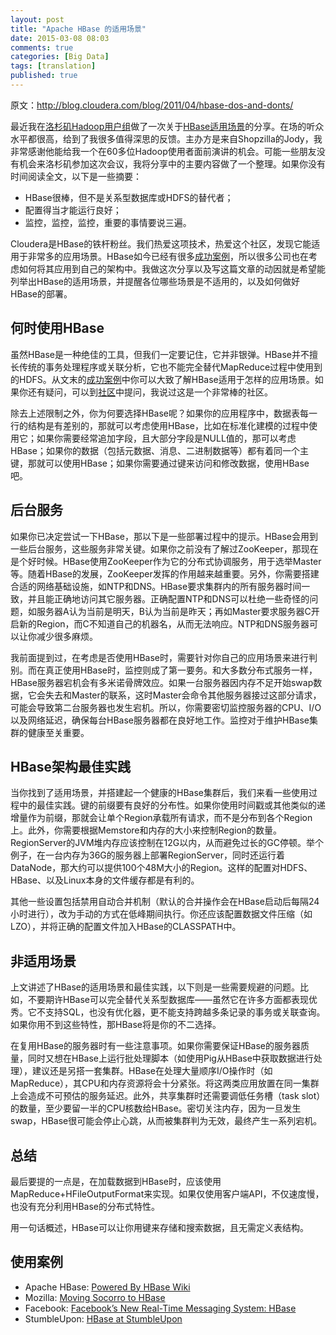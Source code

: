 ```yaml
---
layout: post
title: "Apache HBase 的适用场景"
date: 2015-03-08 08:03
comments: true
categories: [Big Data]
tags: [translation]
published: true
---
```


原文：http://blog.cloudera.com/blog/2011/04/hbase-dos-and-donts/

最近我在[洛杉矶Hadoop用户组](http://www.meetup.com/LA-HUG/)做了一次关于[HBase适用场景](http://www.meetup.com/LA-HUG/pages/Video_from_April_13th_HBASE_DO%27S_and_DON%27TS/)的分享。在场的听众水平都很高，给到了我很多值得深思的反馈。主办方是来自Shopzilla的Jody，我非常感谢他能给我一个在60多位Hadoop使用者面前演讲的机会。可能一些朋友没有机会来洛杉矶参加这次会议，我将分享中的主要内容做了一个整理。如果你没有时间阅读全文，以下是一些摘要：

* HBase很棒，但不是关系型数据库或HDFS的替代者；
* 配置得当才能运行良好；
* 监控，监控，监控，重要的事情要说三遍。

Cloudera是HBase的铁杆粉丝。我们热爱这项技术，热爱这个社区，发现它能适用于非常多的应用场景。HBase如今已经有很多[成功案例](#use-cases)，所以很多公司也在考虑如何将其应用到自己的架构中。我做这次分享以及写这篇文章的动因就是希望能列举出HBase的适用场景，并提醒各位哪些场景是不适用的，以及如何做好HBase的部署。

<!-- more -->

## 何时使用HBase

虽然HBase是一种绝佳的工具，但我们一定要记住，它并非银弹。HBase并不擅长传统的事务处理程序或关联分析，它也不能完全替代MapReduce过程中使用到的HDFS。从文末的[成功案例](#use-cases)中你可以大致了解HBase适用于怎样的应用场景。如果你还有疑问，可以到[社区](http://www.cloudera.com/community/)中提问，我说过这是一个非常棒的社区。

除去上述限制之外，你为何要选择HBase呢？如果你的应用程序中，数据表每一行的结构是有差别的，那就可以考虑使用HBase，比如在标准化建模的过程中使用它；如果你需要经常追加字段，且大部分字段是NULL值的，那可以考虑HBase；如果你的数据（包括元数据、消息、二进制数据等）都有着同一个主键，那就可以使用HBase；如果你需要通过键来访问和修改数据，使用HBase吧。

## 后台服务

如果你已决定尝试一下HBase，那以下是一些部署过程中的提示。HBase会用到一些后台服务，这些服务非常关键。如果你之前没有了解过ZooKeeper，那现在是个好时候。HBase使用ZooKeeper作为它的分布式协调服务，用于选举Master等。随着HBase的发展，ZooKeeper发挥的作用越来越重要。另外，你需要搭建合适的网络基础设施，如NTP和DNS。HBase要求集群内的所有服务器时间一致，并且能正确地访问其它服务器。正确配置NTP和DNS可以杜绝一些奇怪的问题，如服务器A认为当前是明天，B认为当前是昨天；再如Master要求服务器C开启新的Region，而C不知道自己的机器名，从而无法响应。NTP和DNS服务器可以让你减少很多麻烦。

我前面提到过，在考虑是否使用HBase时，需要针对你自己的应用场景来进行判别。而在真正使用HBase时，监控则成了第一要务。和大多数分布式服务一样，HBase服务器宕机会有多米诺骨牌效应。如果一台服务器因内存不足开始swap数据，它会失去和Master的联系，这时Master会命令其他服务器接过这部分请求，可能会导致第二台服务器也发生宕机。所以，你需要密切监控服务器的CPU、I/O以及网络延迟，确保每台HBase服务器都在良好地工作。监控对于维护HBase集群的健康至关重要。

## HBase架构最佳实践

当你找到了适用场景，并搭建起一个健康的HBase集群后，我们来看一些使用过程中的最佳实践。键的前缀要有良好的分布性。如果你使用时间戳或其他类似的递增量作为前缀，那就会让单个Region承载所有请求，而不是分布到各个Region上。此外，你需要根据Memstore和内存的大小来控制Region的数量。RegionServer的JVM堆内存应该控制在12G以内，从而避免过长的GC停顿。举个例子，在一台内存为36G的服务器上部署RegionServer，同时还运行着DataNode，那大约可以提供100个48M大小的Region。这样的配置对HDFS、HBase、以及Linux本身的文件缓存都是有利的。

其他一些设置包括禁用自动合并机制（默认的合并操作会在HBase启动后每隔24小时进行），改为手动的方式在低峰期间执行。你还应该配置数据文件压缩（如LZO），并将正确的配置文件加入HBase的CLASSPATH中。

## 非适用场景

上文讲述了HBase的适用场景和最佳实践，以下则是一些需要规避的问题。比如，不要期许HBase可以完全替代关系型数据库——虽然它在许多方面都表现优秀。它不支持SQL，也没有优化器，更不能支持跨越多条记录的事务或关联查询。如果你用不到这些特性，那HBase将是你的不二选择。

在复用HBase的服务器时有一些注意事项。如果你需要保证HBase的服务器质量，同时又想在HBase上运行批处理脚本（如使用Pig从HBase中获取数据进行处理），建议还是另搭一套集群。HBase在处理大量顺序I/O操作时（如MapReduce），其CPU和内存资源将会十分紧张。将这两类应用放置在同一集群上会造成不可预估的服务延迟。此外，共享集群时还需要调低任务槽（task slot）的数量，至少要留一半的CPU核数给HBase。密切关注内存，因为一旦发生swap，HBase很可能会停止心跳，从而被集群判为无效，最终产生一系列宕机。

## 总结

最后要提的一点是，在加载数据到HBase时，应该使用MapReduce+HFileOutputFormat来实现。如果仅使用客户端API，不仅速度慢，也没有充分利用HBase的分布式特性。

用一句话概述，HBase可以让你用键来存储和搜索数据，且无需定义表结构。

## <a id="use-cases"></a>使用案例

* Apache HBase: [Powered By HBase Wiki](http://wiki.apache.org/hadoop/Hbase/PoweredBy)
* Mozilla: [Moving Socorro to HBase](http://blog.mozilla.com/webdev/2010/07/26/moving-socorro-to-hbase/)
* Facebook: [Facebook’s New Real-Time Messaging System: HBase](http://highscalability.com/blog/2010/11/16/facebooks-new-real-time-messaging-system-hbase-to-store-135.html)
* StumbleUpon: [HBase at StumbleUpon](http://www.stumbleupon.com/devblog/hbase_at_stumbleupon/)
